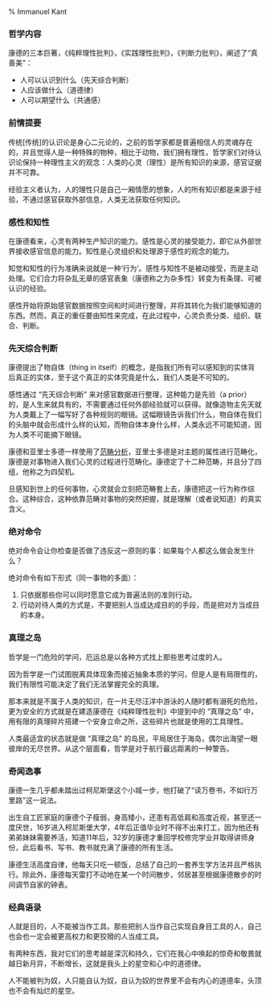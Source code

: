 % Immanuel Kant

### 哲学内容

康德的三本巨著，《纯粹理性批判》，《实践理性批判》，《判断力批判》，阐述了“真善美”：

- 人可以认识到什么（先天综合判断）
- 人应该做什么（道德律）
- 人可以期望什么（共通感）

### 前情提要

传统[传统]的认识论是身心二元论的，之前的哲学家都是普遍相信人的灵魂存在的，并且觉得人是一种特殊的物种，相比于动物，我们拥有理性，哲学家们对待认识论保持一种理性主义的观念：人类的心灵（理性）是所有知识的来源，感官证据并不可靠。

经验主义者认为，人的理性只是自己一厢情愿的想象，人的所有知识都是来源于经验，不通过感官获取外部信息，人类无法获取任何知识。

### 感性和知性

在康德看来，心灵有两种生产知识的能力。感性是心灵的接受能力，即它从外部世界接收感官信息的能力。知性是心灵组织和处理源于感性的观念的能力。

知觉和知性的行为准确来说就是一种‘行为’。感性与知性不是被动接受，而是主动处理。它们合力将杂乱无章的感官表象（康德称之为杂多性）转变为有条理、可被认识的经验。

感性开始将原始感官数据按照空间和时间进行整理，并将其转化为我们能够知道的东西。然而，真正的重任要由知性来完成，在此过程中，心灵负责分类、组织、联合、判断。

### 先天综合判断

康德提出了物自体（thing in itself）的概念，是指我们所有可以感知到的实体背后真正的实体，至于这个真正的实体究竟是什么，我们人类是不可知的。

感性通过 “先天综合判断” 来对感官数据进行整理，这种能力是先验（a prior）的，是人生来就具有的，不需要通过任何外部经验就可以获得。就像造物主先天就为人类戴上了一幅写好了各种规则的眼镜。这幅眼镜告诉我们什么，物自体在我们的头脑中就会形成什么样的认知，而物自体本身什么样，人类永远不可能知道，因为人类不可能摘下眼镜。

康德和亚里士多德一样使用了[范畴分析](/Philosophy/Aristotle.md#范畴分析)，亚里士多德是对主题的属性进行范畴化，康德是对事物进入我们心灵的过程进行范畴化。康德定了十二种范畴，并且分了四组，他称之为四契机。

旦感知到世上的任何事物，心灵就会立刻把范畴套上去，康德把这一行为称作综合。这种综合，这种依靠范畴对事物的突然把握，就是理解（或者说知道）的真实含义。

### 绝对命令

绝对命令会让你检查是否做了违反这一原则的事：如果每个人都这么做会发生什么？

绝对命令有如下形式（同一事物的多面）：

1. 只依据那些你可以同时愿意它成为普遍法则的准则行动。
2. 行动对待人类的方式是，不要把别人当成达成目的的手段，而是把对方当成目的本身。

### 真理之岛

哲学是一门危险的学问，厄运总是以各种方式找上那些思考过度的人。

因为哲学是一门试图脱离具体现象而接近抽象本质的学问，但是人是有局限性的，我们有限性可能决定了我们无法掌握完全的真理。

那本来就是不属于人类的知识，在一片无尽汪洋中游泳的人随时都有溺死的危险，更为安全的方式就是在建造康德在《纯粹理性批判》中提到中的 “真理之岛” 中，用有限的真理碎片搭建一个安身立命之所，这些碎片也就是使用的工具理性。

人类最适宜的状态就是做 “真理之岛” 的岛民，平局居住于海岛，偶尔出海望一眼彼岸的无尽世界。从这个层面看，哲学是对于航行最远距离的一种警告。

### 奇闻逸事

康德一生几乎都未踏出过柯尼斯堡这个小城一步，他打破了“读万卷书，不如行万里路”这一说法。

出生自工匠家庭的康德个子瘦弱，身高矮小，还患有高低肩和高度近视，甚至还一度厌世，16岁进入柯尼斯堡大学，4年后正值毕业时不得不出来打工，因为他还有弟弟妹妹需要养活，知道11年后，32岁的康德才重回学校修完学业并取得讲师身份，此后看书、写书、教书就充满了康德的所有生活。

康德生活高度自律，他每天只吃一顿饭，总结了自己的一套养生学方法并且严格执行。除此外，康德每天雷打不动地在某一个时间散步，邻居甚至根据康德散步的时间调节自家的钟表。

### 经典语录

人就是目的，人不能被当作工具。那些把别人当作自己实现自身目工具的人，自己也会也一定会被更高权力和更狡猾的人当成工具。

有两种东西，我对它们的思考越是深沉和持久，它们在我心中唤起的惊奇和敬畏就越日新月异，不断增长，这就是我头上的星空和心中的道德律。

人不能被判为奴，人只能自认为奴，自认为奴的世界里不会有内心的道德率，头顶也不会有灿烂的星空。
